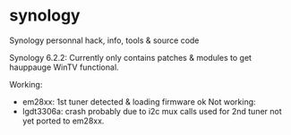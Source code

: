 # synology
Synology personnal hack, info, tools &amp; source code

Synology 6.2.2:
Currently only contains patches & modules to get hauppauge WinTV functional.

Working:
- em28xx: 1st tuner detected & loading firmware ok
Not working:
- lgdt3306a: crash probably due to i2c mux calls used for 2nd tuner not yet ported to em28xx.
